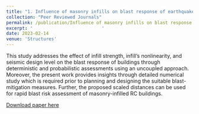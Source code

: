 ```yaml
---
title: "1. Influence of masonry infills on blast response of earthquake-resistant reinforced concrete buildings"
collection: "Peer Reviewed Journals"
permalink: /publication/Influence of masonry infills on blast response of earthquake-resistant reinforced concrete buildings
excerpt: '                          '
date: 2023-02-14
venue: 'Structures'
---
```


This study addresses the effect of infill strength, infill’s nonlinearity, and seismic design level on the blast response of buildings through deterministic and probabilistic assessments using an uncoupled approach. Moreover, the present work provides insights through detailed numerical study which is required prior to planning and designing the suitable blast-mitigation measures. Further, the proposed scaled distances can be used for rapid blast risk assessment of masonry-infilled RC buildings.

[Download paper here](https://www.sciencedirect.com/science/article/abs/pii/S2352012423002369)


